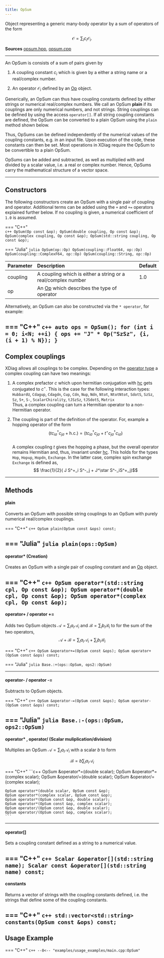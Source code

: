 ```yaml
---
title: OpSum
---
```


Object representing a generic many-body operator by a sum of operators of the form 

$$ \mathcal{O} = \sum_i c_i \mathcal{O}_i. $$

**Sources** [opsum.hpp](https://github.com/awietek/xdiag/blob/main/xdiag/operators/opsum.hpp), [opsum.cpp](https://github.com/awietek/xdiag/blob/main/xdiag/operators/opsum.cpp)

--- 

An OpSum is consists of a sum of pairs given by

1. A coupling constant $c_i$ which is given by a either a string name or a real/complex number.

2. An operator $\mathcal{O}_i$ defined by an [Op](op.md) object.

Generically, an OpSum can thus have coupling constants defined by either strings or numerical real/complex numbers. We call an OpSum **plain** if its couplings are only numerical numbers, and not strings. String couplings can be defined by using the access `operator[]`. If all string coupling constants are defined, the OpSum can be converted to a plain OpSum using the `plain` method shown below.

Thus, OpSums can be defined independently of the numerical values of the coupling constants, e.g. in an input file. Upon execution of the code, these constants can then be set. Most operations in XDiag require the OpSum to be convertible to a plain OpSum.

OpSums can be added and subtracted, as well as multiplied with and divided by a scalar value, i.e. a real or complex number. Hence, OpSums carry the mathematical structure of a vector space.

---

## Constructors

The following constructors create an OpSum with a single pair of coupling and operator. Additional terms can be added using the `+` and `+=` operators explained further below. If no coupling is given, a numerical coefficient of `1.0` is assumed.


=== "C++"	
	```c++
	OpSum(Op const &op);
	OpSum(double coupling, Op const &op);
	OpSum(complex coupling, Op const &op);
	OpSum(std::string coupling, Op const &op);
	```

=== "Julia"
	```julia
	OpSum(op::Op)
	OpSum(coupling::Float64, op::Op)
	OpSum(coupling::ComplexF64, op::Op)
	OpSum(coupling::String, op::Op)
	```
	
| Parameter | Description                                                  | Default |
|:----------|:-------------------------------------------------------------|---------|
| coupling  | A coupling which is either a string or a real/complex number | 1.0     |
| op        | An [Op](op.md) which describes the type of operator          |         |

Alternatively, an OpSum can also be constructed via the `* operator`, for example:

=== "C++"
	```c++
	auto ops = OpSum();
	for (int i = 0; i<N; ++i) {
  ops += "J" * Op("SzSz", {i, (i + 1) % N});
    }
	```
---

## Complex couplings

XDiag allows all couplings to be complex. Depending on the [operator type](operator_types.md) 
a complex coupling can have two meanings:

1. A complex prefactor $c$ which upon hermitian conjugation with [hc](hc.md) gets 
   conjugated to $c^\star$. This is the case for the following interaction types:   
   `HubbardU`, `Cdagup`, `Cdagdn`, `Cup`, `Cdn`, `Nup`, `Ndn`, `Ntot`, `NtotNtot`, 
   `SdotS`, `SzSz`, `Sz`, `S+`, `S-`, `ScalarChirality`, `tJSzSz`, `tJSdotS`, 
   `Matrix`  
   Thus, a complex coupling can turn a Hermitian operator to a non-Hermitian operator.

2. The coupling is part of the definition of the operator. For, example a hopping 
   operator of the form   
   $$ ( t c^\dagger_{i\sigma}c_{j\sigma} + \textrm{h.c.})  = ( t c^\dagger_{i\sigma}c_{j\sigma} + t^\star c^\dagger_{j\sigma}c_{i\sigma}) $$  
   A complex coupling $t$ gives the hopping a phase, but the overall operator remains
   Hermitian and, thus, invariant under [hc](hc.md). This holds for the types 
   `Hop`, `Hopup`, `Hopdn`, `Exchange`. In the latter case, complex spin exchange 
   `Exchange` is defined as,
   $$ \frac{1}{2}( J S^+_i S^-_j + J^\star S^-_iS^+_j)$$
	
---

## Methods

#### plain

Converts an OpSum with possible string couplings to an OpSum with purely numerical real/complex couplings.

=== "C++"
	```c++
	OpSum plain(OpSum const &ops) const;
	```
	
=== "Julia"
	```julia
	plain(ops::OpSum)
	```
---

#### operator* (Creation)

Creates an OpSum with a single pair of coupling constant and an [Op](op.md) object.

=== "C++"
	```c++
	OpSum operator*(std::string cpl, Op const &op);
	OpSum operator*(double cpl, Op const &op);
	OpSum operator*(complex cpl, Op const &op);
	```
---

#### operator+ / operator +=

Adds two OpSum objects $\mathcal{A} = \sum_i a_i \mathcal{A}_i$ and $\mathcal{B} = \sum_i b_i \mathcal{B}_i$ to for the sum of the two operators,
	$$ \mathcal{A} + \mathcal{B} = \sum_i a_i \mathcal{A}_i + \sum_i b_i \mathcal{B}_i$$

=== "C++"
	```c++
	OpSum &operator+=(OpSum const &ops);
	OpSum operator+(OpSum const &ops) const;
	```
	
=== "Julia"
	```julia
	Base.:+(ops::OpSum, ops2::OpSum)
	```

---
#### operator- / operator -=

Subtracts to OpSum objects.

=== "C++"
	```c++
	OpSum &operator-=(OpSum const &ops);
	OpSum operator-(OpSum const &ops) const;
	```
	
=== "Julia"
	```julia
	Base.:-(ops::OpSum, ops2::OpSum)
	```
---

#### operator* , operator/ (Scalar muliplication/division)

Multiplies an OpSum $\mathcal{A} = \sum_i a_i \mathcal{A}_i$ with a scalar $b$ to form

$$\mathcal{B} = b \sum_i a_i \mathcal{A}_i$$

=== "C++"
	```c++
	OpSum &operator*=(double scalar);
    OpSum &operator*=(complex scalar);
	OpSum &operator/=(double scalar);
	OpSum &operator/=(complex scalar);
  
	OpSum operator*(double scalar, OpSum const &op);
	OpSum operator*(complex scalar, OpSum const &op);
	OpSum operator*(OpSum const &op, double scalar);
	OpSum operator*(OpSum const &op, complex scalar);
	OpSum operator/(OpSum const &op, double scalar);
	OpSum operator/(OpSum const &op, complex scalar);
	```
---

#### operator[]

Sets a coupling constant defined as a string to a numerical value.

=== "C++"
	```c++
	Scalar &operator[](std::string name);
	Scalar const &operator[](std::string name) const;
	```
---

#### constants

Returns a vector of strings with the coupling constants defined, i.e. the strings that define some of the coupling constants.

=== "C++"
	```c++
	std::vector<std::string> constants(OpSum const &ops) const;
	```
---

## Usage Example

=== "C++"
	```c++
	--8<-- "examples/usage_examples/main.cpp:OpSum"
	```
